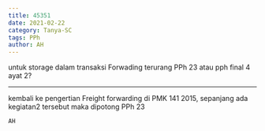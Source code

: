 ```yaml
---
title: 45351
date: 2021-02-22
category: Tanya-SC
tags: PPh
author: AH
---
```


untuk storage dalam transaksi Forwading terurang PPh 23 atau pph final 4 ayat 2?

---

kembali ke pengertian Freight forwarding di PMK 141 2015, sepanjang ada kegiatan2 tersebut maka dipotong PPh 23

`AH`

